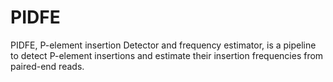 # PIDFE
PIDFE, P-element insertion Detector and frequency estimator, is a pipeline to detect P-element insertions and estimate their insertion frequencies from paired-end reads.

